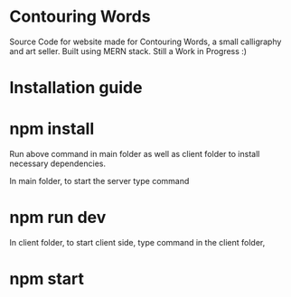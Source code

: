 # Contouring Words

Source Code for website made for Contouring Words, a small calligraphy and art seller.
Built using MERN stack. 
Still a Work in Progress :)

# Installation guide

# npm install 

Run above command in main folder as well as client folder to install necessary dependencies.

In main folder, to start the server type command
# npm run dev

In client folder, to start client side, type command in the client folder,
# npm start
